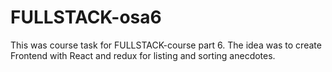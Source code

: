 # FULLSTACK-osa6

This was course task for FULLSTACK-course part 6. 
The idea was to create Frontend with React and redux for listing and sorting anecdotes. 
